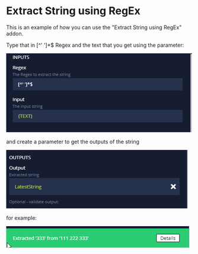 # Extract String using RegEx

This is an example of how you can use the "Extract String using RegEx" addon.

Type that in \[^' ']\*$ Regex and the text that you get using the parameter:

![](<../../.gitbook/assets/image (476).png>)

and create a parameter to get the outputs of the string

![](<../../.gitbook/assets/image (477).png>)

for example:

![](<../../.gitbook/assets/image (513).png>)
